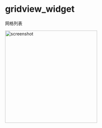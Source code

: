 # gridview_widget

网格列表

<img src="https://static.oonnnoo.com/upload/-YkYNcLEv.png" width="300" title="screenshot"/>

